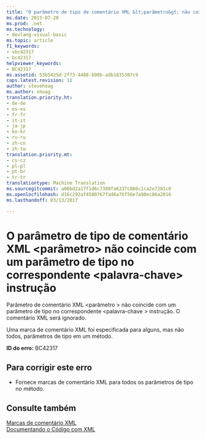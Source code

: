 ```yaml
---
title: "O parâmetro de tipo de comentário XML &lt;parâmetro&gt; não coincide com um parâmetro de tipo no correspondente &lt;palavra-chave&gt; instrução | Documentos do Microsoft"
ms.date: 2015-07-20
ms.prod: .net
ms.technology:
- devlang-visual-basic
ms.topic: article
f1_keywords:
- vbc42317
- bc42317
helpviewer_keywords:
- BC42317
ms.assetid: 53b5425d-2f73-4488-b90b-adb1835307c9
caps.latest.revision: 11
author: stevehoag
ms.author: shoag
translation.priority.ht:
- de-de
- es-es
- fr-fr
- it-it
- ja-jp
- ko-kr
- ru-ru
- zh-cn
- zh-tw
translation.priority.mt:
- cs-cz
- pl-pl
- pt-br
- tr-tr
translationtype: Machine Translation
ms.sourcegitcommit: a06bd2a17f1d6c7308fa6337c866c1ca2e7281c0
ms.openlocfilehash: d16c292af4580767fa46a76f56e7a90ec86a2016
ms.lasthandoff: 03/13/2017

---
```

# <a name="xml-comment-type-parameter-ltparametergt-does-not-match-a-type-parameter-on-the-corresponding-ltkeywordgt-statement"></a>O parâmetro de tipo de comentário XML &lt;parâmetro&gt; não coincide com um parâmetro de tipo no correspondente &lt;palavra-chave&gt; instrução
Parâmetro de comentário XML \<parâmetro > não coincide com um parâmetro de tipo no correspondente \<palavra-chave > instrução. O comentário XML será ignorado.  
  
 Uma marca de comentário XML foi especificada para alguns, mas não todos, parâmetros de tipo em um método.  
  
 **ID do erro:** BC42317  
  
## <a name="to-correct-this-error"></a>Para corrigir este erro  
  
-   Fornece marcas de comentário XML para todos os parâmetros de tipo no método.  
  
## <a name="see-also"></a>Consulte também  
 [Marcas de comentário XML](../../visual-basic/language-reference/xmldoc/recommended-xml-tags-for-documentation-comments.md)   
 [Documentando o Código com XML](../../visual-basic/programming-guide/program-structure/documenting-your-code-with-xml.md)
